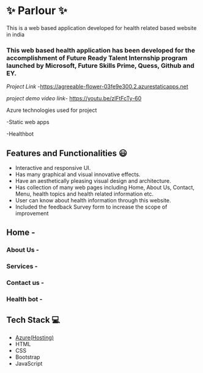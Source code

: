 
# ✨ Parlour ✨

This is a web based application developed for health related based website in india

### This web based health application has been developed for the accomplishment of Future Ready Talent Internship program launched by Microsoft, Future Skills Prime, Quess, Github and EY.


*Project Link* -https://agreeable-flower-03fe9e300.2.azurestaticapps.net

*project demo video link*- https://youtu.be/zlFtFcTy-60



Azure technologies used for project

-Static web apps

-Healthbot

## Features and Functionalities 😃

- Interactive and responsive UI.
- Has many graphical and visual innovative effects.
- Have an aesthetically pleasing visual design and architecture.
- Has collection of many web pages including Home, About Us, Contact, Menu, health topics and health related information etc.
- User can know about health information through this website.
- Included the feedback Survey form to increase the scope of improvement 

## Home -




### About Us -





### Services -






### Contact us -





### Health bot -









## Tech Stack 💻

- [Azure(Hosting)](https://azure.microsoft.com/en-in/features/azure-portal/)
- HTML
- CSS
- Bootstrap
- JavaScript

